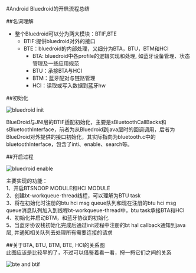 #Android Bluedroid的开启流程总结

##名词理解
- 整个Bluedroid可以分为两大模块：BTIF,BTE
	- BTIF:提供bluedroid对外的接口
	- BTE：bluedroid的内部处理，又细分为BTA，BTU，BTM和HCI
		- BTA: bluedroid中各profile的逻辑实现和处理, 如蓝牙设备管理、状态管理及一些应用规范
		- BTU：承接BTA与HCI
		- BTM：蓝牙配对与链路管理
		- HCI：读取或写入数据到蓝牙hw

##初始化 

![bluedroid init](http://i.imgur.com/MlXviQ9.png)  
 
BlueDroid与JNI层的BTIF适配初始化，主要是sBluetoothCallBacks和sBluetoothInterface，前者为从Bluedroid到java层时的回调调用，后者为BlueDroid对外提供的接口初始化，其实际指向为bluetooth.c中的bluetoothInterface，包含了inti、enable、search等。

##开启过程  

![bluedroid enable](http://i.imgur.com/C3LsbRx.png)  

主要实现的功能：  
1、开启BTSNOOP MODULE和HCI MODULE  
2、创建bt-workqueue-thread线程，可以理解为BTU task  
3、将在初始化时注册的btu hci msg queue队列和现在注册的btu hci msg queue消息队列加入到线程bt-workqueue-thread中，btu task承接BTA和HCI  
4、初始化并启动BTM，和蓝牙协议的初始化  
5、当蓝牙协议栈初始化完成后通过init过程中注册的bt hal callback通知到java层, 并通知相关队列去处理所有需要连接的请求

##关于BTA, BTU, BTM, BTE, HCI的关系图  
此图应该是比较早的了，不过可以借鉴着看一看，捋一捋它们之间的关系  

![bte and btif](http://i.imgur.com/1pAcU9L.png)
